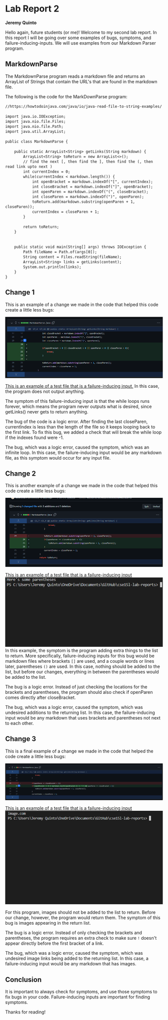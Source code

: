 # Lab Report 2
**Jeremy Quinto**

Hello again, future students (or me)! Welcome to my second lab report. In this report I will be going over some examples of bugs, symptoms, and failure-inducing-inputs. We will use examples from our Markdown Parser program. 

## MarkdownParse
The MarkdownParse program reads a markdown file and returns an ArrayList of Strings that contain the URL's that are found in the markdown file. 

The following is the code for the MarkDownParse program:
```
//https://howtodoinjava.com/java/io/java-read-file-to-string-examples/

import java.io.IOException;
import java.nio.file.Files;
import java.nio.file.Path;
import java.util.ArrayList;

public class MarkdownParse {

    public static ArrayList<String> getLinks(String markdown) {
        ArrayList<String> toReturn = new ArrayList<>();
        // find the next [, then find the ], then find the (, then read link upto next )
        int currentIndex = 0;
        while(currentIndex < markdown.length()) {
            int openBracket = markdown.indexOf("[", currentIndex);
            int closeBracket = markdown.indexOf("]", openBracket);
            int openParen = markdown.indexOf("(", closeBracket);
            int closeParen = markdown.indexOf(")", openParen);
            toReturn.add(markdown.substring(openParen + 1, closeParen));
            currentIndex = closeParen + 1;
        }

        return toReturn;
    }


    public static void main(String[] args) throws IOException {
        Path fileName = Path.of(args[0]);
        String content = Files.readString(fileName);
        ArrayList<String> links = getLinks(content);
	    System.out.println(links);
    }
}
```

## Change 1
This is an example of a change we made in the code that helped this code create a little less bugs:

![Change Diff](change1.png)

[This is an example of a test file that is a failure-inducing input.](lr2-test-cases/testcase1.md)
In this case, the program does not output anything. 

The symptom of this failure-inducing input is that the while loops runs forever, which means the program never outputs what is desired, since getLinks() never gets to return anything. 

The bug of the code is a logic error. After finding the last closeParen, currentIndex is less than the length of the file so it keeps looping back to the first link. To fix this bug, we added a check that will break the while loop if the indexes found were -1. 

The bug, which was a logic error, caused the symptom, which was an infinite loop. In this case, the failure-inducing input would be any markdown file, as this symptom would occur for any input file. 

## Change 2
This is another example of a change we made in the code that helped this code create a little less bugs:

![Change Diff](change2.png)

[This is an example of a test file that is a failure-inducing input](lr2-test-cases/testcase2.md)
![This is the output of the program for this file](output2.png)
In this example, the symptom is the program adding extra things to the list to return. More specifically, failure-inducing inputs for this bug would be markdown files where brackets `[]` are used, and a couple words or lines later, parentheses `()` are used. In this case, nothing should be added to the list, but before our changes, everything in between the parentheses would be added to the list.

The bug is a logic error. Instead of just checking the locations for the brackets and parentheses, the program should also check if openParen comes directly after closeBracket. 

The bug, which was a logic error, caused the symptom, which was undesired additions to the returning list. In this case, the failure-inducing input would be any markdown that uses brackets and parentheses not next to each other. 

## Change 3
This is a final example of a change we made in the code that helped the code create a little less bugs:

![Change Diff](change3.png)

[This is an example of a test file that is a failure-inducing input](lr2-test-cases/testcase3.md)
![This is the output of the program for this file](output3.png)

For this program, images should not be added to the list to return. Before our change, however, the program would return them. The symptom of this bug is images appearing in the return list. 

The bug is a logic error. Instead of only checking the brackets and parentheses, the program requires an extra check to make sure `!` doesn't appear directly before the first bracket of a link. 

The bug, which was a logic error, caused the symptom, which was undesired image links being added to the returning list. In this case, a failure-inducing input would be any markdown that has images.

## Conclusion

It is important to always check for symptoms, and use those symptoms to fix bugs in your code. Failure-inducing inputs are important for finding symptoms. 

Thanks for reading!